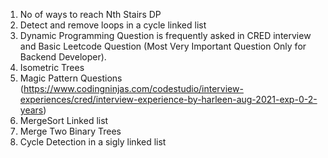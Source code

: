 1. No of ways to reach Nth Stairs DP 
2. Detect and remove loops in a cycle linked list
3. Dynamic Programming Question is frequently asked in CRED interview and Basic Leetcode Question (Most
   Very Important Question Only for Backend Developer). 
4. Isometric Trees 
5. Magic Pattern Questions (https://www.codingninjas.com/codestudio/interview-experiences/cred/interview-experience-by-harleen-aug-2021-exp-0-2-years) 
6. MergeSort Linked list 
7. Merge Two Binary Trees
8. Cycle Detection in a sigly linked list 
